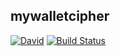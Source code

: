 ## mywalletcipher

[![David](https://david-dm.org/unitedhubs/mywalletcipher.svg)](https://david-dm.org/unitedhubs/mywalletcipher.svg)
[![Build Status](https://travis-ci.com/galki/mywalletcipher.svg?branch=dev)](https://travis-ci.com/galki/mywalletcipher)
